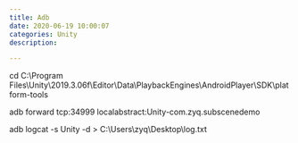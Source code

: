 ```yaml
---
title: Adb
date: 2020-06-19 10:00:07
categories: Unity
description:

---
```






cd C:\Program Files\Unity\2019.3.06f\Editor\Data\PlaybackEngines\AndroidPlayer\SDK\platform-tools

adb forward tcp:34999 localabstract:Unity-com.zyq.subscenedemo

adb logcat -s Unity -d > C:\Users\zyq\Desktop\log.txt